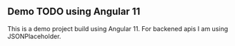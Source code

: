 ## Demo TODO using Angular 11

This is a demo project build using Angular 11. For backened apis I am using JSONPlaceholder. 
